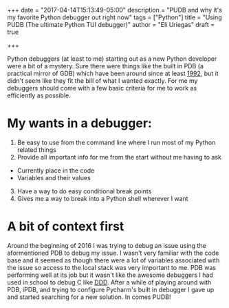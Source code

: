 +++
date = "2017-04-14T15:13:49-05:00"
description = "PUDB and why it's my favorite Python debugger out right now"
tags = ["Python"]
title = "Using PUDB (The ultimate Python TUI debugger)"
author = "Eli Uriegas"
draft = true

+++

Python debuggers (at least to me) starting out as a new Python developer were a
bit of a mystery. Sure there were things like the built in PDB (a practical mirror of GDB)
which have been around since at least
[1992](https://github.com/python/cpython/commit/921c82401b6053ae7dacad5ef9a4bd02bdf8dbf1#diff-0e7502e2c94ec5b34ab974ab31804f34),
but it didn't seem like they fit the bill of what I wanted exactly. For me my debuggers
should come with a few basic criteria for me to work as efficiently as possible.

# My wants in a debugger:
1. Be easy to use from the command line where I run most of my Python related things
2. Provide all important info for me from the start without me having to ask
  * Currently place in the code
  * Variables and their values
3. Have a way to do easy conditional break points
4. Gives me a way to break into a Python shell wherever I want

# A bit of context first
Around the beginning of 2016 I was trying to debug an issue using the aformentioned PDB
to debug my issue. I wasn't very familiar with the code base and it seemed as though
there were a lot of variables associated with the issue so access to the local stack
was very important to me. PDB was performing well at its job but it wasn't like the
awesome debuggers I had used in school to debug C like
[DDD](https://www.gnu.org/software/ddd/). After a while of playing around with PDB, iPDB,
and trying to configure Pycharm's built in debugger I gave up and started searching for
a new solution. In comes PUDB!
